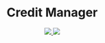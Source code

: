 <h1 align="center">Credit Manager</h1>
<p align="center">
    <a title="CI" href="https://github.com/suyash01/credit-manager/actions/workflows/main.yml">
        <img src="https://github.com/suyash01/credit-manager/actions/workflows/main.yml/badge.svg">
    </a>
    <a title="Stable" href="https://github.com/suyash01/credit-manager/releases">
        <img src="https://img.shields.io/github/downloads/suyash01/credit-manager/total">
    </a>
</p>
